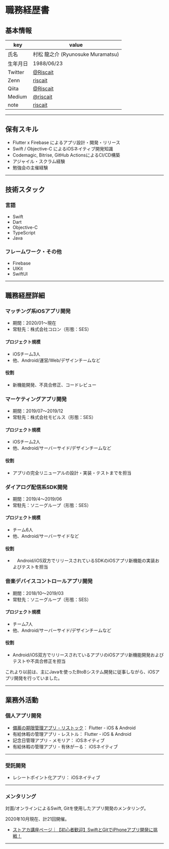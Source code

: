 # 職務経歴書

## 基本情報

|key|value|
|---|---|
|氏名|村松 龍之介 (Ryunosuke Muramatsu)|
|生年月日|1988/06/23|
|Twitter|[@Riscait](http://twitter.com/riscait)|
|Zenn|[riscait](https://zenn.dev/riscait)|
|Qiita|[@Riscait](https://qiita.com/riscait)|
|Medium|[@riscait](https://medium.com/@riscait)|
|note|[riscait](https://note.com/riscait)|

---

## 保有スキル

- Flutter x Firebase によるアプリ設計・開発・リリース
- Swift / Objective-C によるiOSネイティブ開発知識
- Codemagic, Bitrise, GitHub ActionsによるCI/CD構築
- アジャイル・スクラム経験
- 勉強会の主催経験

---

## 技術スタック

### 言語

- Swift
- Dart
- Objective-C
- TypeScript
- Java

### フレームワーク・その他

- Firebase
- UIKit
- SwiftUI

---

## 職務経歴詳細

### マッチング系iOSアプリ開発

- 期間：2020/01〜現在
- 常駐先：株式会社コロン（形態：SES）

#### プロジェクト規模

- iOSチーム3人
- 他、Android/運営/Web/デザインチームなど

#### 役割
- 新機能開発、不具合修正、コードレビュー

### マーケティングアプリ開発

- 期間：2019/07〜2019/12
- 常駐先：株式会社モビルス（形態：SES）

#### プロジェクト規模

- iOSチーム2人
- 他、Android/サーバーサイド/デザインチームなど

#### 役割

- アプリの完全リニューアルの設計・実装・テストまでを担当

### ダイアログ配信系SDK開発

- 期間：2019/4〜2019/06
- 常駐先：ソニーグループ（形態：SES）

#### プロジェクト規模

- チーム6人
- 他、Android/サーバーサイドなど

#### 役割

- 　Android/iOS双方でリリースされているSDKのiOSアプリ新機能の実装およびテストを担当

### 音楽デバイスコントロールアプリ開発

- 期間：2018/10〜2019/03
- 常駐先：ソニーグループ（形態：SES）

#### プロジェクト規模

- チーム7人
- 他、Android/サーバーサイド/デザインチームなど

#### 役割

- Android/iOS双方でリリースされているアプリのiOSアプリ新機能開発およびテストや不具合修正を担当

これより以前は、主にJavaを使ったBtoBシステム開発に従事しながら、iOSアプリ開発を行っていました。

---

## 業務外活動

### 個人アプリ開発

- [備蓄の期限管理アプリ - リストック]()： Flutter - iOS & Android
- 有給休暇の管理アプリ - レストル： Flutter - iOS & Android
- 記念日管理アプリ - メモリア： iOSネイティブ
- 有給休暇の管理アプリ - 有休がーる： iOSネイティブ

---

### 受託開発

- レシートポイント化アプリ： iOSネイティブ

---

### メンタリング
対面/オンラインによるSwift, Gitを使用したアプリ開発のメンタリング。

2020年10月現在、計21回開催。

- [ストアカ講座ページ｜【初心者歓迎】SwiftとGitでiPhoneアプリ開発に挑戦！](https://www.street-academy.com/myclass/39054)

---
